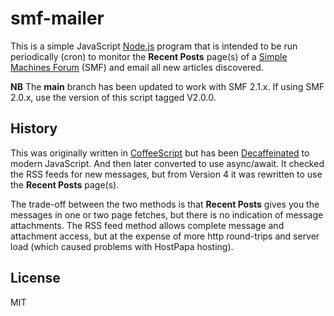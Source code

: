 # smf-mailer

This is a simple JavaScript
[Node.js](https://nodejs.org/en/) program
that is intended to be run periodically (cron)
to monitor the **Recent Posts** page(s) of a
[Simple Machines Forum](http://www.simplemachines.org/)
(SMF) and email all new articles discovered.

**NB** The **main** branch has been updated to work
with SMF 2.1.x.  If using SMF 2.0.x, use the version
of this script tagged V2.0.0.

## History

This was originally written in
[CoffeeScript](http://coffeescript.org/) but
has been
[Decaffeinated](http://decaffeinate-project.org/)
to modern JavaScript. And then later converted
to use async/await. It checked the RSS feeds
for new messages, but from Version 4 it was
rewritten to use the **Recent Posts** page(s).

The trade-off between the two methods is that
**Recent Posts** gives you the messages in one
or two page fetches, but there is no indication
of message attachments.  The RSS feed method
allows complete message and attachment access,
but at the expense of more http round-trips and
server load (which caused problems with HostPapa
hosting).

## License

MIT

